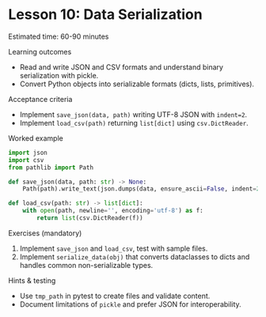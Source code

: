 # Lesson 10: Data Serialization

Estimated time: 60-90 minutes

Learning outcomes
- Read and write JSON and CSV formats and understand binary serialization with pickle.
- Convert Python objects into serializable formats (dicts, lists, primitives).

Acceptance criteria
- Implement `save_json(data, path)` writing UTF-8 JSON with `indent=2`.
- Implement `load_csv(path)` returning `list[dict]` using `csv.DictReader`.

Worked example

```py
import json
import csv
from pathlib import Path

def save_json(data, path: str) -> None:
	Path(path).write_text(json.dumps(data, ensure_ascii=False, indent=2), encoding="utf-8")

def load_csv(path: str) -> list[dict]:
	with open(path, newline='', encoding='utf-8') as f:
		return list(csv.DictReader(f))
```

Exercises (mandatory)
1) Implement `save_json` and `load_csv`, test with sample files.
2) Implement `serialize_data(obj)` that converts dataclasses to dicts and handles common non-serializable types.

Hints & testing
- Use `tmp_path` in pytest to create files and validate content.
- Document limitations of `pickle` and prefer JSON for interoperability.


